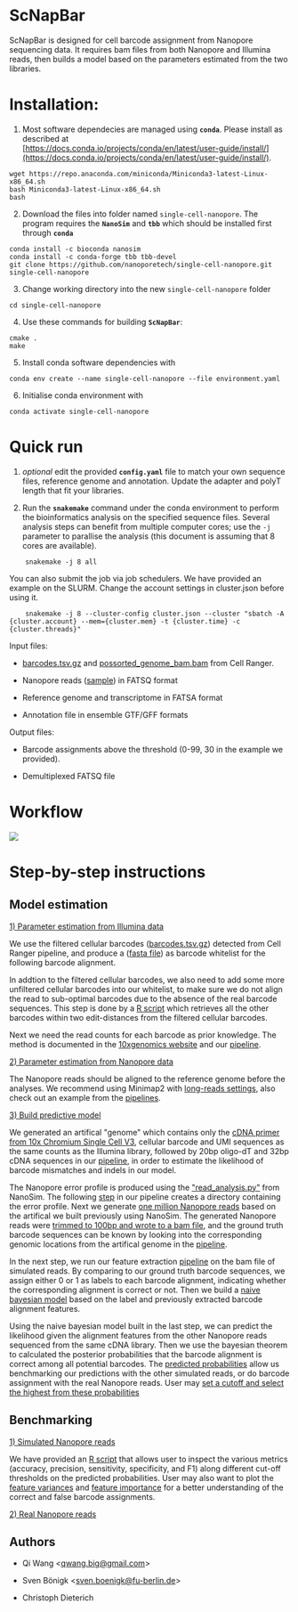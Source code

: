 # ScNapBar

ScNapBar is designed for cell barcode assignment from Nanopore sequencing data.
It requires bam files from both Nanopore and Illumina reads, then builds a model based on the parameters estimated from the two libraries.

# Installation:

1. Most software dependecies are managed using **`conda`**. Please install as described at  <br> [https://docs.conda.io/projects/conda/en/latest/user-guide/install/](https://docs.conda.io/projects/conda/en/latest/user-guide/install/).
```
wget https://repo.anaconda.com/miniconda/Miniconda3-latest-Linux-x86_64.sh
bash Miniconda3-latest-Linux-x86_64.sh
bash
```
2. Download the files into folder named `single-cell-nanopore`. The program requires the **`NanoSim`** and **`tbb`** which should be installed first through **`conda`**
```
conda install -c bioconda nanosim
conda install -c conda-forge tbb tbb-devel 
git clone https://github.com/nanoporetech/single-cell-nanopore.git single-cell-nanopore
```
3. Change working directory into the new `single-cell-nanopore` folder 
```
cd single-cell-nanopore
```

4. Use these commands for building **`ScNapBar`**: 
```
cmake .
make
```
5. Install conda software dependencies with
```
conda env create --name single-cell-nanopore --file environment.yaml
```
6. Initialise conda environment with 
```
conda activate single-cell-nanopore
```

# Quick run

1. *optional* edit the provided **`config.yaml`** file to match your own sequence files, reference genome and annotation. Update the adapter and polyT length that fit your libraries.

2. Run the **`snakemake`** command under the conda environment to perform the bioinformatics analysis on the specified sequence files. Several analysis steps can benefit from multiple computer cores; use the `-j` parameter to parallise the analysis (this document is assuming that 8 cores are available).
```
    snakemake -j 8 all
```
You can also submit the job via job schedulers. We have provided an example on the SLURM. Change the account settings in cluster.json before using it.
```
    snakemake -j 8 --cluster-config cluster.json --cluster "sbatch -A {cluster.account} --mem={cluster.mem} -t {cluster.time} -c {cluster.threads}"
```

Input files:

* [barcodes.tsv.gz](https://support.10xgenomics.com/single-cell-gene-expression/software/pipelines/latest/output/matrices)  and [possorted_genome_bam.bam](https://support.10xgenomics.com/single-cell-gene-expression/software/pipelines/latest/output/overview) from Cell Ranger.

* Nanopore reads ([sample](https://github.com/dieterich-lab/single-cell-nanopore/blob/master/data/)) in FATSQ format

* Reference genome and transcriptome in FATSA format

* Annotation file in ensemble GTF/GFF formats

Output files:

* Barcode assignments above the threshold (0-99, 30 in the example we provided).

* Demultiplexed FATSQ file

# Workflow

[![](https://mermaid.ink/img/eyJjb2RlIjoiZ3JhcGggVERcbiAgICBBW0NlbGxSYW5nZXI8YnI-Y291bnRdIC0tPnxidWlsZF9nZW5vbWUuc2h8QihBcnRpZmljYWwgR2Vub21lKVxuICAgIEEgLS0-fGdldF9jYmZyZXEuc2h8QjIoQ2VsbCBCYXJjb2RlPGJyPkZyZXF1ZW5jaWVzKVxuICAgIEEgLS0-fGdldF9jYmMuc2h8QzIoQ2VsbCBCYXJjb2RlPGJyPldoaXRlbGlzdClcbiAgICBDW05hbm9wb3JlPGJyPlJlYWRzXSAtLT58YnVpbGRfbmFub3NpbS5zaHxEKE5hbm9TaW08YnI-TW9kZWxzKVxuICAgIEMyLS0-IHxmaW5kX2Rpc3QucnxDMyhFcnJvci1jb250YWluaW5nPGJyPldoaXRlbGlzdClcbiAgICBDMy0tPiBIXG4gICAgQiAtLT4gfHNpbV9yZWFkcy5zaHxFKFNpbXVsYXRlZDxicj5OYW5vcG9yZTxicj5SZWFkcylcbiAgICBEIC0tPiBFXG4gICAgRSAtLT4gfGJ1aWxkX2FsaWduLnNofEYoU2ltdWxhdGVkPGJyPk5hbm9wb3JlPGJyPkFsaWdubWVudHMpXG4gICAgQiAtLT4gfGdldF9iYXJjb2Rlcy5zaHxHKEdyb3VuZCBUcnV0aDxicj5CYXJjb2RlcylcbiAgICBFIC0tPiBHXG4gICAgRiAtLT4gfHJ1bl9waXBlLnNofEgoTGFiZWxlZDxicj5GZWF0dXJlcylcbiAgICBNIC0tPiB8cHJlZC5yfExcbiAgICBIIC0tPiBMKFByb2JhYmlsaXRpZXM8YnI-b2YgU2ltdWxhdGVkPGJyPkJhcmNvZGUgTWF0Y2hlcylcbiAgICBMIC0tPiB8c2ltX2JlbmNoLnIsIHN0YXQuc2h8TihDbGFzc2lmaWNhdGlvbjxicj5QZXJmb3JtYW5jZSlcbiAgICBIIC0tPiB8ZmVhdF9zdGF0LnJ8SShGZWF0dXJlczxicj5JbXBvcnRhbmNlKVxuICAgIEggLS0-IHxmZWF0X3Zhci5yfE8oRmVhdHVyZXM8YnI-VmFyaWFuY2UpXG4gICAgRyAtLT4gSFxuICAgIEggLS0-IHxidWlsZF9tb2RlbC5yfE0oTmFpdmUgQmF5ZXM8YnI-TW9kZWwpXG4gICAgc3R5bGUgSSBmaWxsOiNmZmNcbiAgICBzdHlsZSBOIGZpbGw6I2ZmY1xuICAgIHN0eWxlIE8gZmlsbDojZmZjXG4gICAgY2xpY2sgQiBcImh0dHBzOi8vZ2l0aHViLmNvbS9kaWV0ZXJpY2gtbGFiL3NpbmdsZS1jZWxsLW5hbm9wb3JlL2Jsb2IvbWFzdGVyL3BpcGVsaW5lcy9SRUFETUUubWQjYnVpbGRfZ2Vub21lc2hcIiIsIm1lcm1haWQiOnsidGhlbWUiOiJkZWZhdWx0In0sInVwZGF0ZUVkaXRvciI6ZmFsc2V9)](https://mermaid-js.github.io/mermaid-live-editor/#/edit/eyJjb2RlIjoiZ3JhcGggVERcbiAgICBBW0NlbGxSYW5nZXI8YnI-Y291bnRdIC0tPnxidWlsZF9nZW5vbWUuc2h8QihBcnRpZmljYWwgR2Vub21lKVxuICAgIEEgLS0-fGdldF9jYmZyZXEuc2h8QjIoQ2VsbCBCYXJjb2RlPGJyPkZyZXF1ZW5jaWVzKVxuICAgIEEgLS0-fGdldF9jYmMuc2h8QzIoQ2VsbCBCYXJjb2RlPGJyPldoaXRlbGlzdClcbiAgICBDW05hbm9wb3JlPGJyPlJlYWRzXSAtLT58YnVpbGRfbmFub3NpbS5zaHxEKE5hbm9TaW08YnI-TW9kZWxzKVxuICAgIEMyLS0-IHxmaW5kX2Rpc3QucnxDMyhFcnJvci1jb250YWluaW5nPGJyPldoaXRlbGlzdClcbiAgICBDMy0tPiBIXG4gICAgQiAtLT4gfHNpbV9yZWFkcy5zaHxFKFNpbXVsYXRlZDxicj5OYW5vcG9yZTxicj5SZWFkcylcbiAgICBEIC0tPiBFXG4gICAgRSAtLT4gfGJ1aWxkX2FsaWduLnNofEYoU2ltdWxhdGVkPGJyPk5hbm9wb3JlPGJyPkFsaWdubWVudHMpXG4gICAgQiAtLT4gfGdldF9iYXJjb2Rlcy5zaHxHKEdyb3VuZCBUcnV0aDxicj5CYXJjb2RlcylcbiAgICBFIC0tPiBHXG4gICAgRiAtLT4gfHJ1bl9waXBlLnNofEgoTGFiZWxlZDxicj5GZWF0dXJlcylcbiAgICBNIC0tPiB8cHJlZC5yfExcbiAgICBIIC0tPiBMKFByb2JhYmlsaXRpZXM8YnI-b2YgU2ltdWxhdGVkPGJyPkJhcmNvZGUgTWF0Y2hlcylcbiAgICBMIC0tPiB8c2ltX2JlbmNoLnIsIHN0YXQuc2h8TihDbGFzc2lmaWNhdGlvbjxicj5QZXJmb3JtYW5jZSlcbiAgICBIIC0tPiB8ZmVhdF9zdGF0LnJ8SShGZWF0dXJlczxicj5JbXBvcnRhbmNlKVxuICAgIEggLS0-IHxmZWF0X3Zhci5yfE8oRmVhdHVyZXM8YnI-VmFyaWFuY2UpXG4gICAgRyAtLT4gSFxuICAgIEggLS0-IHxidWlsZF9tb2RlbC5yfE0oTmFpdmUgQmF5ZXM8YnI-TW9kZWwpXG4gICAgc3R5bGUgSSBmaWxsOiNmZmNcbiAgICBzdHlsZSBOIGZpbGw6I2ZmY1xuICAgIHN0eWxlIE8gZmlsbDojZmZjXG4gICAgY2xpY2sgQiBcImh0dHBzOi8vZ2l0aHViLmNvbS9kaWV0ZXJpY2gtbGFiL3NpbmdsZS1jZWxsLW5hbm9wb3JlL2Jsb2IvbWFzdGVyL3BpcGVsaW5lcy9SRUFETUUubWQjYnVpbGRfZ2Vub21lc2hcIiIsIm1lcm1haWQiOnsidGhlbWUiOiJkZWZhdWx0In0sInVwZGF0ZUVkaXRvciI6ZmFsc2V9)

# Step-by-step instructions

## Model estimation

[1) Parameter estimation from Illumina data](https://github.com/dieterich-lab/single-cell-nanopore/blob/master/pipelines/README.md#illumina-library)

We use the filtered cellular barcodes ([barcodes.tsv.gz](https://support.10xgenomics.com/single-cell-gene-expression/software/pipelines/latest/output/matrices)) detected from Cell Ranger pipeline, and produce a ([fasta file](https://github.com/dieterich-lab/single-cell-nanopore/blob/master/pipelines/README.md#get_cbcsh)) as barcode whitelist for the following barcode alignment. 

In addtion to the filtered cellular barcodes, we also need to add some more unfiltered cellular barcodes into our whitelist, to make sure we do not align the read to sub-optimal barcodes due to the absence of the real barcode sequences. This step is done by a [R script](https://github.com/dieterich-lab/single-cell-nanopore/blob/master/pipelines/README.md#find_distr) which retrieves all the other barcodes within two edit-distances from the filtered cellular barcodes.

Next we need the read counts for each barcode as prior knowledge. The method is documented in the [10xgenomics website](https://kb.10xgenomics.com/hc/en-us/articles/360007068611-How-do-I-get-the-read-counts-for-each-barcode-) and our [pipeline](https://github.com/dieterich-lab/single-cell-nanopore/blob/master/pipelines/README.md#get_cbfreqsh).

[2) Parameter estimation from Nanopore data](https://github.com/dieterich-lab/single-cell-nanopore/blob/master/pipelines/README.md#nanopore-library)

The Nanopore reads should be aligned to the reference genome before the analyses. We recommend using Minimap2 with [long-reads settings](https://github.com/lh3/minimap2#map-long-mrnacdna-reads), also check out an example from the [pipelines](https://github.com/dieterich-lab/single-cell-nanopore/blob/master/pipelines/README.md#align_longreadssh).

[3) Build predictive model](https://github.com/dieterich-lab/single-cell-nanopore/blob/master/pipelines/README.md#nanopore-library)

We generated an artifical "genome" which contains only the [cDNA primer from 10x Chromium Single Cell V3](https://kb.10xgenomics.com/hc/en-us/articles/217268786-How-do-I-design-a-custom-targeted-assay-for-Single-Cell-3-), cellular barcode and UMI sequences as the same counts as the Illumina library, followed by 20bp oligo-dT and 32bp cDNA sequences in our [pipeline](https://github.com/dieterich-lab/single-cell-nanopore/blob/master/pipelines/README.md#build_genomesh), in order to estimate the likelihood of barcode mismatches and indels in our model.

The Nanopore error profile is produced using the ["read_analysis.py"](https://github.com/bcgsc/NanoSim#1-characterization-stage) from NanoSim. The following [step](https://github.com/dieterich-lab/single-cell-nanopore/blob/master/pipelines/README.md#build_nanosimsh) in our pipeline creates a directory containing the error profile. Next we generate [one million Nanopore reads](https://github.com/dieterich-lab/single-cell-nanopore/blob/master/pipelines/README.md#sim_readssh) based on the artifical we built previously using NanoSim. The generated Nanopore reads were [trimmed to 100bp and wrote to a bam file](https://github.com/dieterich-lab/single-cell-nanopore/blob/master/pipelines/README.md#build_alignsh), and the ground truth barcode sequences can be known by looking into the corresponding genomic locations from the artifical genome in the [pipeline](https://github.com/dieterich-lab/single-cell-nanopore/blob/master/pipelines/README.md#get_barcodessh). 

In the next step, we run our feature extraction [pipeline](https://github.com/dieterich-lab/single-cell-nanopore/blob/master/pipelines/README.md#run_pipesh) on the bam file of simulated reads. By comparing to our ground truth barcode sequences, we assign either 0 or 1 as labels to each barcode alignment, indicating whether the corresponding alignment is correct or not. Then we build a [naive bayesian model](https://github.com/dieterich-lab/single-cell-nanopore/blob/master/pipelines/README.md#build_modelr) based on the label and previously extracted barcode alignment features. 

Using the naive bayesian model built in the last step, we can predict the likelihood given the alignment features from the other Nanopore reads sequenced from the same cDNA library. Then we use the bayesian theorem to calculated the posterior probabilities that the barcode alignment is correct among all potential barcodes. The [predicted probabilities](https://github.com/dieterich-lab/single-cell-nanopore/blob/master/pipelines/README.md#predr) allow us benchmarking our predictions with the other simulated reads, or do barcode assignment with the real Nanopore reads. User may [set a cutoff and select the highest from these probabilities](https://github.com/dieterich-lab/single-cell-nanopore/blob/master/pipelines/README.md#filter_predsh)

## Benchmarking
[1) Simulated Nanopore reads](https://github.com/dieterich-lab/single-cell-nanopore)

We have provided an [R script](https://github.com/dieterich-lab/single-cell-nanopore/blob/master/pipelines/sim_bench.r) that allows user to inspect the various metrics (accuracy, precision, sensitivity, specificity, and F1) along different cut-off thresholds on the predicted probabilities. User may also want to plot the [feature variances](https://github.com/dieterich-lab/single-cell-nanopore/blob/master/pipelines/README.md#feat_varr) and [feature importance](https://github.com/dieterich-lab/single-cell-nanopore/tree/master/pipelines#feat_statr) for a better understanding of the correct and false barcode assignments.

[2) Real Nanopore reads](https://github.com/dieterich-lab/single-cell-nanopore)


## Authors

* Qi Wang <[qwang.big@gmail.com](mailto:qwang.big@gmail.com)>

* Sven Bönigk <[sven.boenigk@fu-berlin.de](mailto:sven.boenigk@fu-berlin.de)>

* Christoph Dieterich
